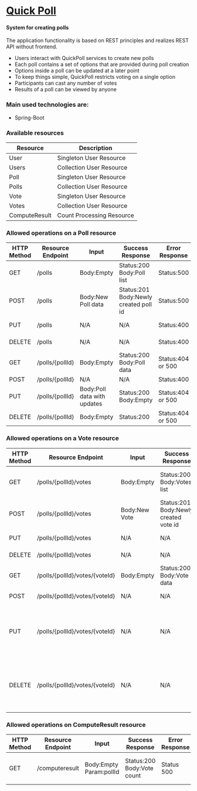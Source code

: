 # <a href="https://github.com/JavaWebinar/topjava">Quick Poll</a>
#### System for creating polls

The application functionality is based on REST principles and realizes REST API without frontend.
- Users interact with QuickPoll services to create new polls
- Each poll contains a set of options that are provided during poll
  creation
- Options inside a poll can be updated at a later point
- To keep things simple, QuickPoll restricts voting on a single option
- Participants can cast any number of votes
- Results of a poll can be viewed by anyone

### **Main used technologies are:**
  - Spring-Boot

### **Available resources**
|Resource|Description|
|---|---|
|User|Singleton User Resource|
|Users|Collection User Resource|
|Poll|Singleton User Resource|
|Polls|Collection User Resource|
|Vote|Singleton User Resource|
|Votes|Collection User Resource|
|ComputeResult|Count Processing Resource|

### **Allowed operations on a Poll resource**
|HTTP Method|Resource Endpoint|Input|Success Response|Error Response|Description|
|---|---|---|---|---|---|
|GET|/polls|Body:Empty|Status:200 Body:Poll list|Status:500|Retrieves all available polls|
|POST|/polls|Body:New Poll data|Status:201 Body:Newly created poll id|Status:500|Creates a new poll|
|PUT|/polls|N/A|N/A|Status:400|Forbidden Action|
|DELETE|/polls|N/A|N/A|Status:400|Forbidden Action|
|GET|/polls/{pollId}|Body:Empty|Status:200 Body:Poll data|Status:404 or 500|Retrieves an existing poll|
|POST|/polls/{pollId}|N/A|N/A|Status:400|Foridden
|PUT|/polls/{pollId}|Body:Poll data with updates|Status:200 Body:Empty|Status:404 or 500|Updating an existing poll|
|DELETE|/polls/{pollId}|Body:Empty|Status:200|Status:404 or 500|Deletes an existing poll|

### **Allowed operations on a Vote resource**
|HTTP Method|Resource Endpoint|Input|Success Response|Error Response|Description|
|---|---|---|---|---|---|
|GET|/polls/{pollId}/votes|Body:Empty|Status:200 Body:Votes list|Status:500|Retrieves all available votes for a given poll|
|POST|/polls/{pollId}/votes|Body:New Vote|Status:201 Body:Newly created vote id|Status:500|Creates a new vote|
|PUT|/polls/{pollId}/votes|N/A|N/A|Status:400|Forbidden Action|
|DELETE|/polls/{pollId}/votes|N/A|N/A|Status:400|Forbidden Action|
|GET|/polls/{pollId}/votes/{voteId}|Body:Empty|Status:200 Body:Vote data|Status:404 or 500|Retrieves an existing vote|
|POST|/polls/{pollId}/votes/{voteId}|N/A|N/A|Status:400|Forbidden Action|
|PUT|/polls/{pollId}/votes/{voteId}|N/A|N/A|Status:400|Forbidden is a casted vote can′t be updated according to our requirements|
|DELETE|/polls/{pollId}/votes/{voteId}|N/A|N/A|Status:400|Forbidden is a casted vote can′t be updated according to our requirements|

### **Allowed operations on ComputeResult resource**
|HTTP Method|Resource Endpoint|Input|Success Response|Error Response|Description|
|---|---|---|---|---|---|
|GET|/computeresult|Body:Empty Param:pollId|Status:200 Body:Vote count|Status 500|Returns the vote count for the given poll|
